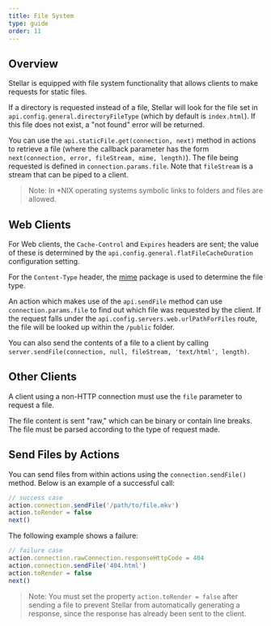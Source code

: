 ```yaml
---
title: File System
type: guide
order: 11
---
```


## Overview

Stellar is equipped with file system functionality that allows clients to make requests for static files.

If a directory is requested instead of a file, Stellar will look for the file set in `api.config.general.directoryFileType` (which by default is `index.html`). If this file does not exist, a "not found" error will be returned.

You can use the `api.staticFile.get(connection, next)` method in actions to retrieve a file (where the callback parameter has the form `next(connection, error, fileStream, mime, length)`). The file being requested is defined in `connection.params.file`. Note that `fileStream` is a stream that can be piped to a client.

> Note: In \*NIX operating systems symbolic links to folders and files are allowed.

## Web Clients

For Web clients, the `Cache-Control` and `Expires` headers are sent; the value of these is determined by the `api.config.general.flatFileCacheDuration` configuration setting.

For the `Content-Type` header, the [mime](https://npmjs.org/package/mime) package is used to determine the file type.

An action which makes use of the `api.sendFile` method can use `connection.params.file` to find out which file was requested by the client.  If the request falls under the `api.config.servers.web.urlPathForFiles` route, the file will be looked up within the `/public` folder.

You can also send the contents of a file to a client by calling `server.sendFile(connection, null, fileStream, 'text/html', length)`.

## Other Clients

A client using a non-HTTP connection must use the `file` parameter to request a file.

The file content is sent "raw," which can be binary or contain line breaks. The file must be parsed according to the type of request made.

## Send Files by Actions

You can send files from within actions using the `connection.sendFile()` method. Below is an example of a successful call:

```js
// success case
action.connection.sendFile('/path/to/file.mkv')
action.toRender = false
next()
```

The following example shows a failure:

```js
// failure case
action.connection.rawConnection.responseHttpCode = 404
action.connection.sendFile('404.html')
action.toRender = false
next()
```

> Note: You must set the property `action.toRender = false` after sending a file to prevent Stellar from automatically generating a response, since the response has already been sent to the client.
